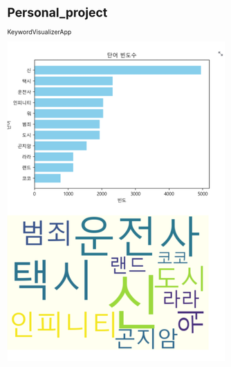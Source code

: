 # Personal_project

KeywordVisualizerApp

![이미지](https://github.com/siwon456/Personal_project/blob/main/%EC%8A%A4%ED%81%AC%EB%A6%B0%EC%83%B7%202025-04-09%20173602.png)
